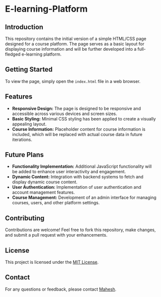# E-learning-Platform

## Introduction
This repository contains the initial version of a simple HTML/CSS page designed for a course platform. The page serves as a basic layout for displaying course information and will be further developed into a full-fledged e-learning platform.

## Getting Started
To view the page, simply open the `index.html` file in a web browser.

## Features
- **Responsive Design:** The page is designed to be responsive and accessible across various devices and screen sizes.
- **Basic Styling:** Minimal CSS styling has been applied to create a visually appealing layout.
- **Course Information:** Placeholder content for course information is included, which will be replaced with actual course data in future iterations.

## Future Plans
- **Functionality Implementation:** Additional JavaScript functionality will be added to enhance user interactivity and engagement.
- **Dynamic Content:** Integration with backend systems to fetch and display dynamic course content.
- **User Authentication:** Implementation of user authentication and account management features.
- **Course Management:** Development of an admin interface for managing courses, users, and other platform settings.

## Contributing
Contributions are welcome! Feel free to fork this repository, make changes, and submit a pull request with your enhancements.

## License
This project is licensed under the [MIT License](LICENSE).

## Contact
For any questions or feedback, please contact [Mahesh](mailto:maheshrana9520@gmail.com).